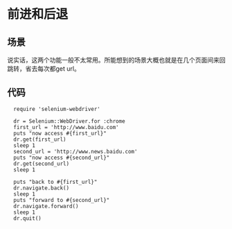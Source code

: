 前进和后退
===========

场景
----
说实话，这两个功能一般不太常用。所能想到的场景大概也就是在几个页面间来回跳转，省去每次都get url。

代码
----

```
  require 'selenium-webdriver'

  dr = Selenium::WebDriver.for :chrome
  first_url = 'http://www.baidu.com'
  puts "now access #{first_url}"
  dr.get(first_url)
  sleep 1
  second_url = 'http://www.news.baidu.com'
  puts "now access #{second_url}"
  dr.get(second_url)
  sleep 1

  puts "back to #{first_url}"
  dr.navigate.back()
  sleep 1
  puts "forward to #{second_url}"
  dr.navigate.forward()
  sleep 1
  dr.quit()
```
